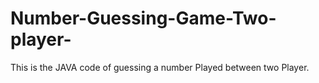 # Number-Guessing-Game-Two-player-
This is the JAVA code of guessing a number Played between two Player.
